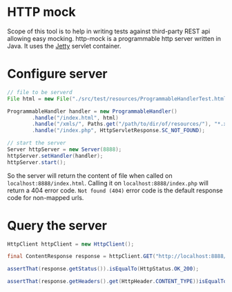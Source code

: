 # HTTP mock

Scope of this tool is to help in writing tests against third-party REST api allowing easy mocking.
http-mock is a programmable http server written in Java. It uses the [Jetty](http://www.eclipse.org/jetty/) servlet container. 

# Configure server

```java
// file to be serverd
File html = new File("./src/test/resources/ProgrammableHandlerTest.html");

ProgrammableHandler handler = new ProgrammableHandler()
        .handle("/index.html", html)
        .handle("/xmls/", Paths.get("/path/to/dir/of/resources/"), "*.xml")
        .handle("/index.php", HttpServletResponse.SC_NOT_FOUND);

// start the server
Server httpServer = new Server(8888);
httpServer.setHandler(handler);
httpServer.start();
```
 
So the server will return the content of file when called on `localhost:8888/index.html`.
Calling it on `localhost:8888/index.php` will return a 404 error code. 
`Not found (404)` error code is the default response code for non-mapped urls.

# Query the server

```java
HttpClient httpClient = new HttpClient();

final ContentResponse response = httpClient.GET("http://localhost:8888/index.html");

assertThat(response.getStatus()).isEqualTo(HttpStatus.OK_200);

assertThat(response.getHeaders().get(HttpHeader.CONTENT_TYPE))isEqualTo("text/html");

```

